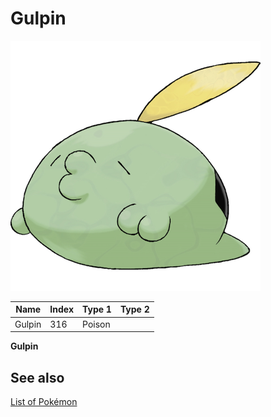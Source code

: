 # Gulpin


![Gulpin](images/316.png)

| **Name** | **Index** | **Type 1** | **Type 2** |
|----|----|----|----|
| Gulpin | 316 | Poison  |  |

**Gulpin** 

## See also

[List of Pokémon](../pokemon.md)
